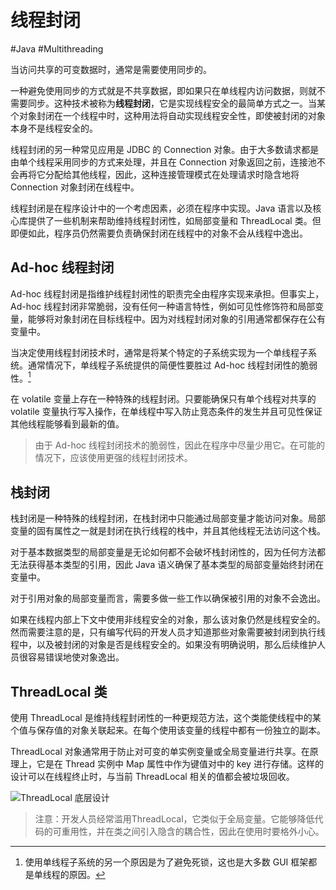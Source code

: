 # 线程封闭
#Java #Multithreading 

当访问共享的可变数据时，通常是需要使用同步的。

一种避免使用同步的方式就是不共享数据，即如果只在单线程内访问数据，则就不需要同步。这种技术被称为**线程封闭**，它是实现线程安全的最简单方式之一。当某个对象封闭在一个线程中时，这种用法将自动实现线程安全性，即使被封闭的对象本身不是线程安全的。

线程封闭的另一种常见应用是 JDBC 的 Connection 对象。由于大多数请求都是由单个线程采用同步的方式来处理，并且在 Connection 对象返回之前，连接池不会再将它分配给其他线程，因此，这种连接管理模式在处理请求时隐含地将 Connection 对象封闭在线程中。

线程封闭是在程序设计中的一个考虑因素，必须在程序中实现。Java 语言以及核心库提供了一些机制来帮助维持线程封闭性，如局部变量和 ThreadLocal 类。但即便如此，程序员仍然需要负责确保封闭在线程中的对象不会从线程中逸出。

## Ad-hoc 线程封闭

Ad-hoc 线程封闭是指维护线程封闭性的职责完全由程序实现来承担。但事实上，Ad-hoc 线程封闭非常脆弱，没有任何一种语言特性，例如可见性修饰符和局部变量，能够将对象封闭在目标线程中。因为对线程封闭对象的引用通常都保存在公有变量中。

当决定使用线程封闭技术时，通常是将某个特定的子系统实现为一个单线程子系统。通常情况下，单线程子系统提供的简便性要胜过 Ad-hoc 线程封闭性的脆弱性。[^1]

[^1]: 使用单线程子系统的另一个原因是为了避免死锁，这也是大多数 GUI 框架都是单线程的原因。

在 volatile 变量上存在一种特殊的线程封闭。只要能确保只有单个线程对共享的 volatile 变量执行写入操作，在单线程中写入防止竞态条件的发生并且可见性保证其他线程能够看到最新的值。

> 由于 Ad-hoc 线程封闭技术的脆弱性，因此在程序中尽量少用它。在可能的情况下，应该使用更强的线程封闭技术。

## 栈封闭

栈封闭是一种特殊的线程封闭，在栈封闭中只能通过局部变量才能访问对象。局部变量的固有属性之一就是封闭在执行线程的栈中，并且其他线程无法访问这个栈。

对于基本数据类型的局部变量是无论如何都不会破坏栈封闭性的，因为任何方法都无法获得基本类型的引用，因此 Java 语义确保了基本类型的局部变量始终封闭在变量中。

对于引用对象的局部变量而言，需要多做一些工作以确保被引用的对象不会逸出。

如果在线程内部上下文中使用非线程安全的对象，那么该对象仍然是线程安全的。然而需要注意的是，只有编写代码的开发人员才知道那些对象需要被封闭到执行线程中，以及被封闭的对象是否是线程安全的。如果没有明确说明，那么后续维护人员很容易错误地使对象逸出。

## ThreadLocal 类

使用 ThreadLocal 是维持线程封闭性的一种更规范方法，这个类能使线程中的某个值与保存值的对象关联起来。在每个使用该变量的线程中都有一份独立的副本。

ThreadLocal 对象通常用于防止对可变的单实例变量或全局变量进行共享。在原理上，它是在 Thread 实例中 Map 属性中作为键值对中的 key 进行存储。这样的设计可以在线程终止时，与当前 ThreadLocal 相关的值都会被垃圾回收。

![ThreadLocal 底层设计](https://my-images-repo.oss-cn-hangzhou.aliyuncs.com/java-concurrency-in-practice/ThreadLocal%E5%BA%95%E5%B1%82%E8%AE%BE%E8%AE%A1.png)

> 注意：开发人员经常滥用ThreadLocal，它类似于全局变量。它能够降低代码的可重用性，并在类之间引入隐含的耦合性，因此在使用时要格外小心。


